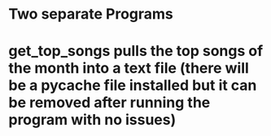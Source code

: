 # Two separate Programs
# get_top_songs pulls the top songs of the month into a text file (there will be a pycache file installed but it can be removed after running the program with no issues)
